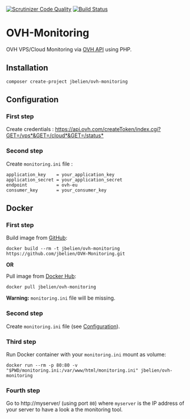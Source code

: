 [![Scrutinizer Code Quality](https://scrutinizer-ci.com/g/jbelien/OVH-Monitoring/badges/quality-score.png?b=master)](https://scrutinizer-ci.com/g/jbelien/OVH-Monitoring/?branch=master)
[![Build Status](https://scrutinizer-ci.com/g/jbelien/OVH-Monitoring/badges/build.png?b=master)](https://scrutinizer-ci.com/g/jbelien/OVH-Monitoring/build-status/master)

# OVH-Monitoring

OVH VPS/Cloud Monitoring via [OVH API](https://api.ovh.com/) using PHP.

## Installation

```
composer create-project jbelien/ovh-monitoring
```

## Configuration

### First step

Create credentials : <https://api.ovh.com/createToken/index.cgi?GET=/vps*&GET=/cloud*&GET=/status*>

### Second step

Create `monitoring.ini` file :

```
application_key    = your_application_key
application_secret = your_application_secret
endpoint           = ovh-eu
consumer_key       = your_consumer_key
```

## Docker

### First step

Build image from [GitHub](https://github.com/jbelien/OVH-Monitoring):
```
docker build --rm -t jbelien/ovh-monitoring https://github.com/jbelien/OVH-Monitoring.git
```

**OR**

Pull image from [Docker Hub](https://hub.docker.com/r/jbelien/ovh-monitoring/):
```
docker pull jbelien/ovh-monitoring
```

**Warning:** `monitoring.ini` file will be missing.

### Second step

Create `monitoring.ini` file (see [Configuration](#configuration)).

### Third step

Run Docker container with your `monitoring.ini` mount as volume:

```
docker run --rm -p 80:80 -v "$PWD/monitoring.ini:/var/www/html/monitoring.ini" jbelien/ovh-monitoring
```

### Fourth step

Go to http://myserver/ (using port `80`) where `myserver` is the IP address of your server to have a look a the monitoring tool.
